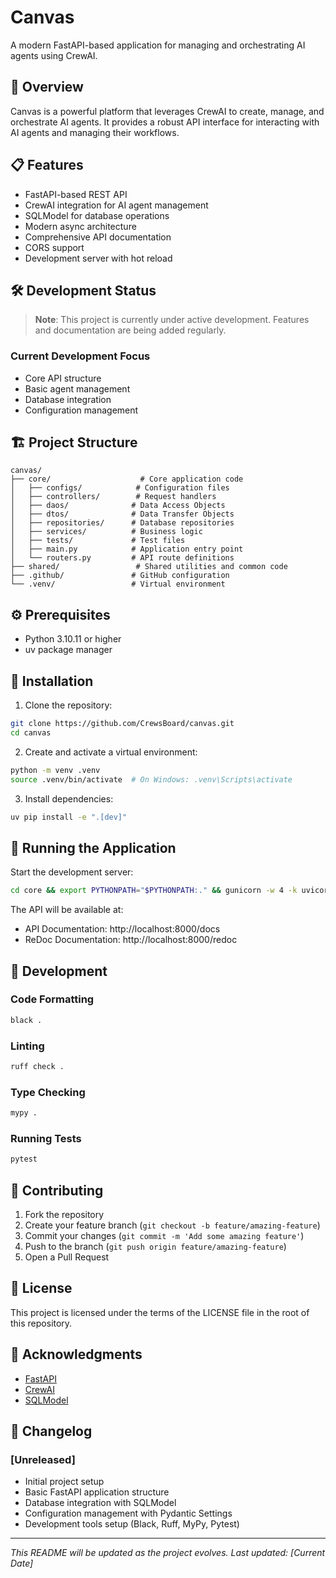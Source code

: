 # Canvas

A modern FastAPI-based application for managing and orchestrating AI agents using CrewAI.

## 🚀 Overview

Canvas is a powerful platform that leverages CrewAI to create, manage, and orchestrate AI agents. It provides a robust API interface for interacting with AI agents and managing their workflows.

## 📋 Features

- FastAPI-based REST API
- CrewAI integration for AI agent management
- SQLModel for database operations
- Modern async architecture
- Comprehensive API documentation
- CORS support
- Development server with hot reload

## 🛠️ Development Status

> **Note**: This project is currently under active development. Features and documentation are being added regularly.

### Current Development Focus
- Core API structure
- Basic agent management
- Database integration
- Configuration management

## 🏗️ Project Structure

```
canvas/
├── core/                    # Core application code
│   ├── configs/            # Configuration files
│   ├── controllers/        # Request handlers
│   ├── daos/              # Data Access Objects
│   ├── dtos/              # Data Transfer Objects
│   ├── repositories/      # Database repositories
│   ├── services/          # Business logic
│   ├── tests/             # Test files
│   ├── main.py            # Application entry point
│   └── routers.py         # API route definitions
├── shared/                 # Shared utilities and common code
├── .github/               # GitHub configuration
└── .venv/                 # Virtual environment
```

## ⚙️ Prerequisites

- Python 3.10.11 or higher
- uv package manager

## 🚀 Installation

1. Clone the repository:
```bash
git clone https://github.com/CrewsBoard/canvas.git
cd canvas
```

2. Create and activate a virtual environment:
```bash
python -m venv .venv
source .venv/bin/activate  # On Windows: .venv\Scripts\activate
```

3. Install dependencies:
```bash
uv pip install -e ".[dev]"
```

## 🏃 Running the Application

Start the development server:
```bash
cd core && export PYTHONPATH="$PYTHONPATH:." && gunicorn -w 4 -k uvicorn.workers.UvicornWorker main:create_app
```

The API will be available at:
- API Documentation: http://localhost:8000/docs
- ReDoc Documentation: http://localhost:8000/redoc

## 🧪 Development

### Code Formatting
```bash
black .
```

### Linting
```bash
ruff check .
```

### Type Checking
```bash
mypy .
```

### Running Tests
```bash
pytest
```

## 🤝 Contributing

1. Fork the repository
2. Create your feature branch (`git checkout -b feature/amazing-feature`)
3. Commit your changes (`git commit -m 'Add some amazing feature'`)
4. Push to the branch (`git push origin feature/amazing-feature`)
5. Open a Pull Request

## 📝 License

This project is licensed under the terms of the LICENSE file in the root of this repository.

## 🙏 Acknowledgments

- [FastAPI](https://fastapi.tiangolo.com/)
- [CrewAI](https://github.com/joaomdmoura/crewAI)
- [SQLModel](https://sqlmodel.tiangolo.com/)

## 📅 Changelog

### [Unreleased]
- Initial project setup
- Basic FastAPI application structure
- Database integration with SQLModel
- Configuration management with Pydantic Settings
- Development tools setup (Black, Ruff, MyPy, Pytest)

---

*This README will be updated as the project evolves. Last updated: [Current Date]*
